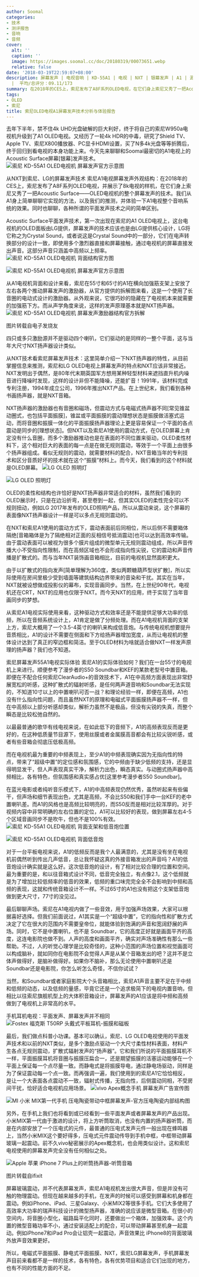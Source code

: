 ```yaml
---
author: Soomal
categories:
- 技术
- 测评报告
- 音响
- 音频
cover:
  alt: ''
  caption: ''
  image: https://images.soomal.cc/doc/20180319/00073651.webp
  relative: false
date: '2018-03-19T22:59:07+08:00'
description: 屏幕发声 | 电视音响 | KD-55A1 | 电视 | NXT | 银幕发声 | A1 | 源自：www.soomal.com | 版权：原创
  |  平均/总评分：09.11/173
summary: 在2018年的CES上，索尼发布了A8F系列OLED电视，在它们身上索尼又秀了一把Acoustic Surface――OLED电视机的整个屏幕发声的技术。我们买了一台索尼的55寸A1，看看屏幕发声效果如何，又是怎样的技术？
tags:
- OLED
- 索尼
title: 索尼OLED电视A1屏幕发声技术分析与体验报告
---
```


去年下半年，禁不住4k UHD光盘破解的巨大利好，终于将自己的索尼W950a电视机升级到了A1 OLED电视。又经历了一轮4k HDR的中毒，研究了Shield TV、Apple TV、索尼X800播放器、PC显卡HDMI设置，买了N多4k光盘等等折腾后，终于回归到看电视的本身功能上来。今天先来聊聊和Soomal最密切的A1电视上的Acoustic Surface屏幕[银幕]发声技术。
![索尼 KD-55A1 OLED电视机 屏幕发声官方示意图](https://images.soomal.cc/doc/20180319/00073651.webp)




从NXT到索尼、LG的屏幕发声技术
索尼A1电视屏幕发声外观结构：在2018年的CES上，索尼发布了A8F系列OLED电视，并展示了8k电视的样机，在它们身上索尼又秀了一把Acoustic Surface――OLED电视机的整个屏幕发声的技术。我们从A1身上简单聊聊它实现的方法，以及我们的推测，并体验一下A1电视整个音响系统的效果。同时也聊聊，各种所谓的平面发声技术之间的简单区别。

Acoustic Surface平面发声技术，第一次出现在索尼的A1 OLED电视上，这台电视机的OLED面板由LG提供，屏幕发声的技术应该也是由LG提供核心设计，LG将它称之为Crystal Sound，或者说这是Crystal Sound中的一部分，它们在电声转换部分的设计一致，即使用多个激烈器直接和屏幕接触，通过电视机的屏幕直接发出声音。这部分声音只涵盖中高频以上频率。
![索尼 KD-55A1 OLED电视机 背面结构官方图](https://images.soomal.cc/doc/20180319/00073652.webp)




![索尼 KD-55A1 OLED电视机 屏幕发声官方示意图](https://images.soomal.cc/doc/20180319/00073650.webp)




从A1电视机背面和设计来看，索尼在55寸和65寸的A1在横向加强筋支架上安放了左右各两个推动屏幕发声的激励器，从官方提供的拆解图来看，这是一个使用了长音圈的电动式设计的激励器。从外观来说，它很巧妙的隐藏在了电视机本来就需要的加强筋下方。而从声学角度来说，这样的发声原理基本就是NXT扬声器。
![索尼 KD-55A1 OLED电视机 屏幕发声激励器结构官方拆解](https://images.soomal.cc/doc/20180319/00073649.webp)

图片转载自电子发烧友


四只或多只激励源并不是驱动四个喇叭，它们驱动的是同样的一整个平面，这与当年大尺寸NXT扬声器设计类似。

从NXT技术看索尼屏幕发声技术：这里简单介绍一下NXT扬声器的特性，从目前掌握信息来推测，索尼和LG OLED电视上屏幕发声的特点和NXT应该非常接近。NXT发明出于偶然，是80年代末期英国军方想用某种轻型材料来遮挡直升机内噪音进行降噪时发现，这样的设计非但不能降噪，还能扩音！1991年，该材料完成专利注册，1994年成立公司，1996年推出NXT产品。在上世纪末，我们看到各种书画扬声器，就是NXT音箱。

NXT扬声器的激励器也有音圈和磁场，但震动方式与电磁式扬声器不同[常见锥盆动圈式，也包括平面振膜]，锥盆或平面振膜的震动理想状态是振膜做活塞式运动，而将音圈和振膜一体化的平面振膜扬声器理论上更是容易保证一个平面的各点震动是同步的[理想状态]。但NXT以及索尼A1使用的震动方式，在OLED屏幕上肯定没有什么音圈，而多个激励器推动也是在表面的不同位置来驱动，OLED柔性材料下，这个相对巨大的表面的每一点是在做无规则震动，等效于一个平面上由很多个扬声器组成。看似无规则的震动，就需要材料的配合，NXT音箱当年的专利技术和区分音质好坏的技术就在这个“振膜”材料上。而今天，我们看到的这个材料就是OLED屏幕。
![LG OLED 照明灯](https://images.soomal.cc/doc/20180311/00073562_01.webp)




![LG OLED 照明灯](https://images.soomal.cc/doc/20180311/00073563_01.webp)




OLED的柔性和结构也许恰好是NXT扬声器非常适合的材料，虽然我们看到的OLED展示时，只是在边沿折弯，甚至卷到一起，但其实OLED的柔性完全可以不规则扭动，例如LG 2017年发布的OLED照明产品，所以从震动来说，这个屏幕的表面像NXT扬声器设计一样是可以多点无规则震动的。

在NXT和索尼A1使用的震动方式下，震动表面前后同相位，所以后侧不需要箱体隔绝[音箱箱体是为了隔绝相对正面的反相信号抵消震动]也可以达到高效率传输。由于震动表面可以被视为很多个膜片组成的微型单元无规则震动组成，所以声音传播大小不受指向性限制，而在高频区域也不会形成指向性尖锐，它的震动和声音传播是扩散式的。而与当年NXT装饰画音箱相比，目前的电视机显然面积更大。

由于以扩散式的指向发声[简单理解为360度，类似两颗糖葫芦型状扩散]，所以实际使用在房间里极少受到墙面等建筑结构边界带来的音染和干扰。其实在当年，NXT就被设想做成投影仪的幕布，实现音画同步。当然，在上世纪90年代，电视机还在CRT，NXT的应用也仅限于NXT。而今天NXT的应用，终于实现了当年音画同步的梦想。

从索尼A1电视实际使用来看，这种驱动方式和效率还是不能提供足够大功率的低频，所以在音频系统设计上，A1肯定是做了分频处理。而在A1电视机背面的支架上方，索尼大概用了一个3.5-4英寸的喇叭来构成低音炮。与传统电视机想要提升音质相比，A1的设计不需要在侧面和下方给扬声器增加宽度，从而让电视机的整体设计达到了真正的窄边框和简洁。至于OLED材料为啥就适合做NXT一样发声原理的扬声器？我们也不知道。

索尼屏幕发声55A1电视实际体验
索尼A1的实际体验如何？我们在一台55寸的电视机上来进行。顺便参考了漫步者的S50 Soundbar和KEF的某款老型号中置音箱。即便在不配合任何索尼ClearAudio+的音效技术下，A1在中高频方面表现出非常舒展宽松的听感，这种扩散式的辐射听感，是任何两声道音响和Soundbar无法实现的，不知道10寸以上的中置喇叭可否一战？和理论经验一样，即便在高频，A1也没有什么指向性问题，而且虽然NXT的原理和电磁式平面振膜扬声器不一样，但在中高频以上部分听感却类似，解析力虽然不是极品，但没有尖锐的失真，而整个瞬态是比较松弛自然的。

以最最普通的歌华有线电视来说，在如此低下的音频下，A1的高频表现反而是更好的，在这种低质量节目源下，使用丝膜或者金属膜高音都会有比较尖锐听感，或者有些音箱会彻底压低极高频。

而在电视机最为重要的中频表现上，至少A1的中频表现确实因为无指向性的特点，带来了“超级中置”的定位感和氛围感，它的中频由于缺少低频的支持，还是显得明显发干，但人声表现真实干净，解析力出色，瞬态真实。与动圈式扬声器中高频相比，各有特色，但氛围感和真实感占优[这里参考漫步者S50 Soundbar]。

在蓝光电影或者纯听音乐模式下，A1的中高频表现仍然优秀，虽然听起来有些偏干，但声场和细节表现出色，尤其是高频，不会比S50和我们手中一台KEF的老中置喇叭差。而A1的风格也是高频比较明亮的，而S50反而是相对比较浑厚的。对于视频内容中非常明确的左右位置的定位，A1可以比较好的表现，做到屏幕左右4-5个区域音画同步不是吹牛，但也不是100%有效。
![索尼 KD-55A1 OLED电视机 背面支架和低音炮位置](https://images.soomal.cc/doc/20180319/00073648_01.webp)




![索尼 KD-55A1 OLED电视机 背面低音炮](https://images.soomal.cc/doc/20180319/00073647_01.webp)




对于一台平板电视来说，A1的低频反而是我个人最满意的，尤其是没有坐在电视机前偶然听到传出几声低音，总让我怀疑这真的外接音箱发出的声音吗？A1的低音炮设计确实就是这么好。这次低音炮的设计，有了相对比较合理的位置和空间。最为重要的是，和以往音箱式设计不同，低音完全独立，有点像2.1，这个低频就是为了增加比较低频率的低音的效果，低频的重口味完完全全不会影响到中频和高频的表现，这就和传统音箱设计不一样。不过65寸的A1也没有把这个支架低音炮做到更大尺寸，77寸的没见过。

最后聊聊声场。索尼在A1电视内做了一些音效，用于加强声场效果，大家可以根据喜好选择。但我们前面说过，A1其实是一个“超级中置”，它的指向性和扩散方式决定了它在很大的范围内不需要皇帝位，就能体验到饱满的声音和宽阔舒展的声场。同时，它不是中置喇叭，也不是 Soundbar，它的高度正好就是画面平齐的高度，这连电影院也做不到。人声的高度和画面平齐，确实对声场准确性有那么一些帮助。不过，人的听觉心理学是比较奇怪的，这种小范围的声场位置和视觉画面可以构成脑补，就如同你在电影院不会觉得人声是从某个音箱发出的吧？这并不是立体声做得好，是脑补做得好。如果你不脑补，那么无论使用中置喇叭还是Soundbar还是电影院，你怎么听怎么奇怪，不信你试试？

当然，和Soundbar或者家庭影院大个头音箱相比，索尼A1声音主要不足在于中频和低频的动态，以及低频的量感，毕竟它还是一个追求极简下的电视内置音响，但相比以往索尼旗舰机型上的大体积音箱设计，屏幕发声的A1应该是将中频和高频做到了电视机上非常高的水平。

手机耳机电视：平面发声、屏幕发声并不相同
![Fostex 福克斯 T50RP 头戴式平板耳机-振膜和磁板](https://images.soomal.cc/doc/20120316/00017752.webp)




最后，我们做点科普小功课。基本可以确认，索尼、LG OLED电视使用的平面发声技术和以前的NXT类似，是多个激励点驱动一个大尺寸柔性材料表面，材料产生各点无规则震动，扩散式辐射发声的“扬声器”。它和我们所说的平面振膜耳机不一样，平面振膜耳机将音圈与振膜压扁合一，还是期望振膜的活塞运动能够在一个平面上保证每一个点尽量一致。而静电式是将振膜导电，通过静电场驱动，同样是为了保证震动每一个点一致。而再强调一遍，我们使用到的索尼A1它恰恰相反，是让一个大表面各点震动不一致，辐射式传播，无指向性，后侧震动同相，不受房间干扰，恰好适合电视机应用场景。
![vivo Apex概念手机 屏幕发声广告宣传图](https://images.soomal.cc/doc/20180319/00073653.webp)




![MI 小米 MIX第一代手机 压电陶瓷带动中框屏幕发声-官方压电陶瓷内部结构图](https://images.soomal.cc/doc/20180319/00073654.webp)




另外，在手机上我们也将看到或已经看到一些平面发声或者屏幕发声的产品出现。小米MIX第一代由于激进的设计，将上方听筒取消，也没有内置的扬声器听筒，而是在内部安放了一个压电式的元件，最普通的压电式发声元件一般出现在蜂鸣器上，当然小米MIX这个要好得多，压电式元件震动传导到手机中框，中框带动屏幕玻璃一起震动。前不久vivo秘密展示的Apex概念机，也会用类似设计。这和索尼电视使用的屏幕发声完全没有任何相似之处。

![Apple 苹果 iPhone 7 Plus上的听筒扬声器-听筒音箱](https://images.soomal.cc/doc/20180319/00073655.webp)

图片转载自ifixit


屏幕玻璃震动，并不代表屏幕发声，索尼A1电视机发出很大声音，但是并没有可触的物理震动。但现在越来越多的手机，在发声的时候可以感受到屏幕和机身都在震动。例如iPhone、iPad、三星Galaxy、小米MIX2等很多手机。它们大多使用了高效率大功率的瑞声科技设计的微型扬声器，准确的说应该是微型音箱。在很小的空间内，将音圈小型化，磁路扁平化同时，还要做出一个箱体，加强效率。这个内置的微型音箱功率不小，通过安装适配上的配合，可以带动屏幕甚至机身一起震动。例如iPhone7和iPad Pro会让铝壳一起震动，声音效果比 iPhone8的背面玻璃外放声音效果更好。

所以，电磁式平面振膜、静电式平面振膜、NXT，索尼LG屏幕发声，手机屏幕发声目前来看都不是一样的技术，各有特色，各有优势项目和适合它们出现的地方，也有不同的性能方面的不足。